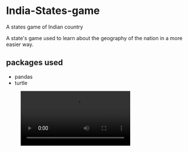 # India-States-game
A states game of Indian country

A state's game used to learn about the geography of the nation in a more easier way.

## packages used
* pandas
* turtle

<figure class="video_container">
  <video controls="true" allowfullscreen="true">
    <source src="video.mp4" type="video/mp4">
  </video>
</figure>
